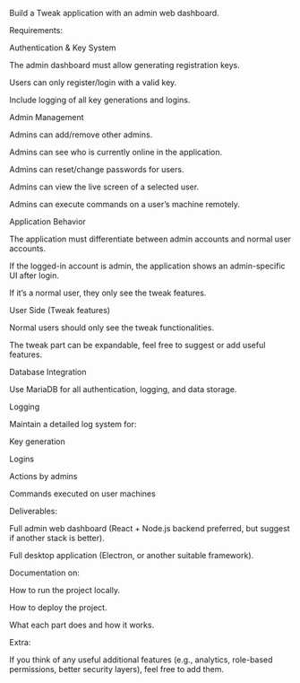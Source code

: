 Build a Tweak application with an admin web dashboard.

Requirements:

Authentication & Key System

The admin dashboard must allow generating registration keys.

Users can only register/login with a valid key.

Include logging of all key generations and logins.

Admin Management

Admins can add/remove other admins.

Admins can see who is currently online in the application.

Admins can reset/change passwords for users.

Admins can view the live screen of a selected user.

Admins can execute commands on a user’s machine remotely.

Application Behavior

The application must differentiate between admin accounts and normal user accounts.

If the logged-in account is admin, the application shows an admin-specific UI after login.

If it’s a normal user, they only see the tweak features.

User Side (Tweak features)

Normal users should only see the tweak functionalities.

The tweak part can be expandable, feel free to suggest or add useful features.

Database Integration

Use MariaDB for all authentication, logging, and data storage.

Logging

Maintain a detailed log system for:

Key generation

Logins

Actions by admins

Commands executed on user machines

Deliverables:

Full admin web dashboard (React + Node.js backend preferred, but suggest if another stack is better).

Full desktop application (Electron, or another suitable framework).

Documentation on:

How to run the project locally.

How to deploy the project.

What each part does and how it works.

Extra:

If you think of any useful additional features (e.g., analytics, role-based permissions, better security layers), feel free to add them.